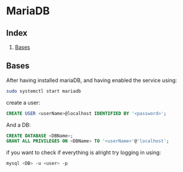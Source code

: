 # MariaDB

## Index

1. [Bases](##Bases)

## Bases

After having installed mariaDB, and having enabled the service using:

```bash
sudo systemctl start mariadb
```

create a user:

```sql
CREATE USER <userName>@localhost IDENTIFIED BY '<password>';
```

And a DB:

```sql
CREATE DATABASE <DBName>;
GRANT ALL PRIVILEGES ON <DBName> TO '<userName>'@'localhost';
```

if you want to check if everything is alright try logging in using:
``` sh
mysql <DB> -u <user> -p 
```
